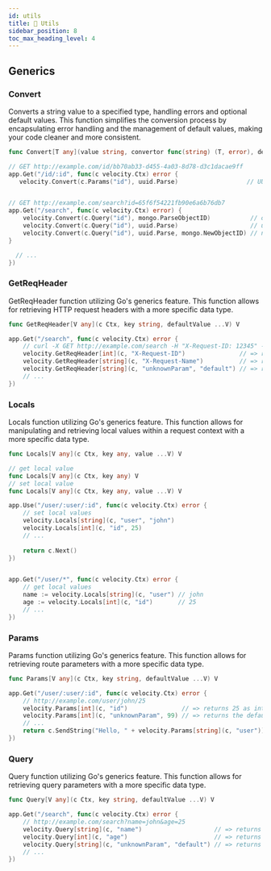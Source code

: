 ```yaml
---
id: utils
title: 🧰 Utils
sidebar_position: 8
toc_max_heading_level: 4
---
```


## Generics

### Convert

Converts a string value to a specified type, handling errors and optional default values.
This function simplifies the conversion process by encapsulating error handling and the management of default values, making your code cleaner and more consistent.

```go title="Signature"
func Convert[T any](value string, convertor func(string) (T, error), defaultValue ...T) (*T, error)
```

```go title="Example"
// GET http://example.com/id/bb70ab33-d455-4a03-8d78-d3c1dacae9ff
app.Get("/id/:id", func(c velocity.Ctx) error {
   velocity.Convert(c.Params("id"), uuid.Parse)                   // UUID(bb70ab33-d455-4a03-8d78-d3c1dacae9ff), nil


// GET http://example.com/search?id=65f6f54221fb90e6a6b76db7
app.Get("/search", func(c velocity.Ctx) error) {
    velocity.Convert(c.Query("id"), mongo.ParseObjectID)           // objectid(65f6f54221fb90e6a6b76db7), nil
    velocity.Convert(c.Query("id"), uuid.Parse)                    // uuid.Nil, error(cannot parse given uuid)
    velocity.Convert(c.Query("id"), uuid.Parse, mongo.NewObjectID) // new object id generated and return nil as error.
}

  // ...
})
```

### GetReqHeader

GetReqHeader function utilizing Go's generics feature.
This function allows for retrieving HTTP request headers with a more specific data type.

```go title="Signature"
func GetReqHeader[V any](c Ctx, key string, defaultValue ...V) V
```

```go title="Example"
app.Get("/search", func(c velocity.Ctx) error {
    // curl -X GET http://example.com/search -H "X-Request-ID: 12345" -H "X-Request-Name: John"
    velocity.GetReqHeader[int](c, "X-Request-ID")               // => returns 12345 as integer.
    velocity.GetReqHeader[string](c, "X-Request-Name")          // => returns "John" as string.
    velocity.GetReqHeader[string](c, "unknownParam", "default") // => returns "default" as string.
    // ...
})
```

### Locals

Locals function utilizing Go's generics feature.
This function allows for manipulating and retrieving local values within a request context with a more specific data type.

```go title="Signature"
func Locals[V any](c Ctx, key any, value ...V) V

// get local value
func Locals[V any](c Ctx, key any) V
// set local value
func Locals[V any](c Ctx, key any, value ...V) V
```

```go title="Example"
app.Use("/user/:user/:id", func(c velocity.Ctx) error {
    // set local values
    velocity.Locals[string](c, "user", "john")
    velocity.Locals[int](c, "id", 25)
    // ...
    
    return c.Next()
})


app.Get("/user/*", func(c velocity.Ctx) error {
    // get local values
    name := velocity.Locals[string](c, "user") // john
    age := velocity.Locals[int](c, "id")       // 25
    // ...
})
```

### Params

Params function utilizing Go's generics feature.
This function allows for retrieving route parameters with a more specific data type.

```go title="Signature"
func Params[V any](c Ctx, key string, defaultValue ...V) V
```

```go title="Example"
app.Get("/user/:user/:id", func(c velocity.Ctx) error {
    // http://example.com/user/john/25
    velocity.Params[int](c, "id")               // => returns 25 as integer.
    velocity.Params[int](c, "unknownParam", 99) // => returns the default 99 as integer.
    // ...
    return c.SendString("Hello, " + velocity.Params[string](c, "user"))
})
```

### Query

Query function utilizing Go's generics feature.
This function allows for retrieving query parameters with a more specific data type.

```go title="Signature"
func Query[V any](c Ctx, key string, defaultValue ...V) V
```

```go title="Example"
app.Get("/search", func(c velocity.Ctx) error {
    // http://example.com/search?name=john&age=25
    velocity.Query[string](c, "name")                    // => returns "john"
    velocity.Query[int](c, "age")                        // => returns 25 as integer.
    velocity.Query[string](c, "unknownParam", "default") // => returns "default" as string.
    // ...
})
```
